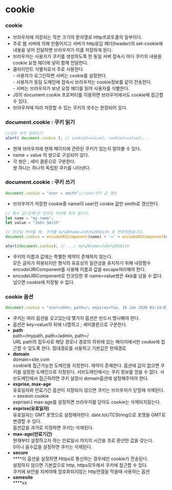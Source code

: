 # cookie

### cookie

* 브라우저에 저장되는 작은 크기의 문자열로 Http프로토콜의 일부이다.
* 주로 웹 서버에 의해 만들어지고 서버가 http응답 헤더(header)의 set-cookie에 내용을 넣어 전달하면 브라우저가 이를 저장하게 된다.
* 브라우저는 사용자가 쿠키를 생성하도록 한 동일 서버 접속시 마다 쿠키의 내용을 cookie 요청 헤더에 넣어 함께 전달한다.
* 클라이언트 식별자로서 주로 사용한다.\
  \- 사용자가 로그인하면 서버는 cookie를 설정한다.\
  \- 사용자가 동일 도메인에 접속시 브라우저는 cookie정보를 같이 전송한다.\
  \- 서버는 브라우저가 보낸 요청 헤더를 읽어 사용자를 식별한다.
* JS의 document.cookie 프로퍼티를 이용하면 브라우저에서도 cookie에 접근할 수 있다.
* 브라우저에 따라 저장할 수 있는 쿠키의 갯수는 한정되어 있다.

### document.cookie : 쿠키 읽기

```javascript
//모든 쿠키 읽어오기
alert( document.cookie ); // cookie1=value1; cookie2=value2;...
```

* 현재 브라우저에 현재 페이지에 관련된 쿠키가 있는지 알아볼 수 있다.
* name = value 의 쌍으로 구성되어 있다.
* 각 쌍은 ; 세미 콜론으로 구분한다.\
  쌍 하나는 하나의 독립된 쿠키를 나타낸다.

### document.cookie : 쿠키 쓰기

```javascript
document.cookie = "user = smith";//user쿠키 값 갱신
```

* 브라우저가 저장한 cookie중 name이 user인 cookie 값만 smith로 갱신한다.

```javascript
// 특수 값(공백)은 인코딩 처리해 줘야 합니다.
let name = "my name";
let value = "John Smith"

// 인코딩 처리를 해, 쿠키를 my%20name=John%20Smith 로 변경하였습니다.
document.cookie = encodeURIComponent(name) + '=' + encodeURIComponent(value);

alert(document.cookie); // ...; my%20name=John%20Smith
```

* 쿠키의 이름과 값에는 특별한 제약이 존재하지 않는다.\
  모든 글자가 허용되지만 형식의 유효성의 일관성을 유지하기 위해 내장함수\
  encodeURIComponent를 사용해 이름과 값을 escape처리해야 한다.
* encodeURIComponent로 인코딩한 후 name=value쌍은 4kb를 넘을 수 없다.\
  넘으면 cookie에 저장될 수 없다.

### cookie 옵션

```javascript
document.cookie = "user=John; path=/; expires=Tue, 19 Jan 2038 03:14:07 GMT"
```

* 쿠키는 여러 옵션을 갖고있는데 몇가지 옵션은 반드시 명시해야 한다.
* 옵션은 key=value의 뒤에 나열하고 ; 세미콜론으로 구분한다.
* **path**\
  path=/mypath, path=/admin, path=/\
  URL path의 접두사로 해당 경로나 경로의 하위에 있는 페이지에서만 cookie에 접근할 수 있도록 한다. 절대경로를 사용하고 기본값은 현재경로
* **domain**\
  domain=site.com\
  cookie에 접근가능한 도메인을 지정한다. 제약이 존재한다. 옵션에 값이 없으면 쿠키를 설정한 도메인으로 지정된다. 서브도메인에서는 쿠키 정보를 얻을 수 없다. 서브도메인에서 접근하려면 쿠키 설정시 domain옵션에 설정해주어야 한다.
* **exprise, max-age**\
  유효일자와 만료기간 옵션이 지정되지 않으면 쿠키는 브라우저가 닫힐때 삭제된다. = session cookie\
  exprise나 max-age를 설정하면 브라우저를 닫아도 cookie는 삭제되지않는다.
* **exprise(유효일자)**\
  유효일자는 GMT 포맷으로 설정해야한다. date.toUTCString으로 포맷을 GMT로 변경할 수 있다.\
  옵션값을 과거로 지정하면 쿠키는 삭제된다.
* **max-age(만료기간)**\
  현재부터 설정하고자 하는 만료일시 까지의 시간을 초로 환산한 값을 갖는다.\
  0이나 음수값을 설정하면 쿠키는 삭제된다.
* **secure**\
  ****이 옵션을 설정하면 Https로 통신하는 경우에만 cookie가 전송된다.\
  설정하지 않으면 기본값으로 http, https모두에서 쿠키에 접근할 수 있다.\
  쿠키에 보안을 지켜야해 암호화되지않는 http연결을 막을때 사용하는 옵션
* **semesite**\
  ****xx

